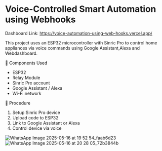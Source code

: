 # Voice-Controlled Smart Automation using Webhooks

Dashboard Link:
https://voice-automation-using-web-hooks.vercel.app/

This project uses an ESP32 microcontroller with Sinric Pro to control home appliances via voice commands using Google Assistant,Alexa and Webdashboard.

 🔧 Components Used
- ESP32
- Relay Module
- Sinric Pro account
- Google Assistant / Alexa
- Wi-Fi network


📜 Procedure
1. Setup Sinric Pro device
2. Upload code to ESP32
3. Link to Google Assistant or Alexa
4. Control device via voice



![WhatsApp Image 2025-05-16 at 19 52 54_faab6d23](https://github.com/user-attachments/assets/d1e5feae-a01e-46e8-a3fa-356fc071bcae)
![WhatsApp Image 2025-05-16 at 20 28 05_72b3844b](https://github.com/user-attachments/assets/2755779f-097d-4357-9c74-94b5b22af13b)
